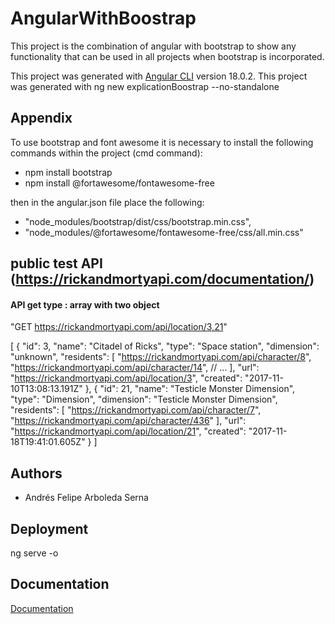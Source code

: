 
# AngularWithBoostrap

This project is the combination of angular with bootstrap to show any functionality that can be used in all projects when bootstrap is incorporated.

This project was generated with [Angular CLI](https://github.com/angular/angular-cli) version 18.0.2.
This project was generated with ng new explicationBoostrap --no-standalone


## Appendix

To use bootstrap and font awesome it is necessary to install the following commands within the project (cmd command): 

* npm install bootstrap
* npm install @fortawesome/fontawesome-free 

then in the angular.json file place the following:  

* "node_modules/bootstrap/dist/css/bootstrap.min.css",
* "node_modules/@fortawesome/fontawesome-free/css/all.min.css"



## public test API (https://rickandmortyapi.com/documentation/) 


#### API get type : array with two object

"GET https://rickandmortyapi.com/api/location/3,21"

[
  {
    "id": 3,
    "name": "Citadel of Ricks",
    "type": "Space station",
    "dimension": "unknown",
    "residents": [
      "https://rickandmortyapi.com/api/character/8",
      "https://rickandmortyapi.com/api/character/14",
      // ...
    ],
    "url": "https://rickandmortyapi.com/api/location/3",
    "created": "2017-11-10T13:08:13.191Z"
  },
  {
    "id": 21,
    "name": "Testicle Monster Dimension",
    "type": "Dimension",
    "dimension": "Testicle Monster Dimension",
    "residents": [
      "https://rickandmortyapi.com/api/character/7",
      "https://rickandmortyapi.com/api/character/436"
    ],
    "url": "https://rickandmortyapi.com/api/location/21",
    "created": "2017-11-18T19:41:01.605Z"
  }
]


## Authors

- Andrés Felipe Arboleda Serna


## Deployment

ng serve -o


## Documentation

[Documentation](https://linktodocumentation)


